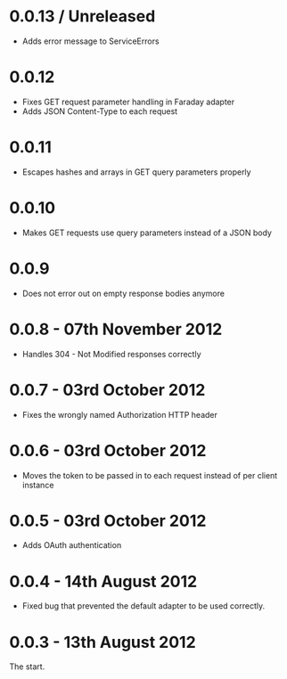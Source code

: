 # 0.0.13 / Unreleased

* Adds error message to ServiceErrors

# 0.0.12

* Fixes GET request parameter handling in Faraday adapter
* Adds JSON Content-Type to each request

# 0.0.11

* Escapes hashes and arrays in GET query parameters properly

# 0.0.10

* Makes GET requests use query parameters instead of a JSON body

# 0.0.9

- Does not error out on empty response bodies anymore

# 0.0.8 - 07th November 2012

- Handles 304 - Not Modified responses correctly

# 0.0.7 - 03rd October 2012

- Fixes the wrongly named Authorization HTTP header

# 0.0.6 - 03rd October 2012

- Moves the token to be passed in to each request instead of per client instance

# 0.0.5 - 03rd October 2012

- Adds OAuth authentication

# 0.0.4 - 14th August 2012

- Fixed bug that prevented the default adapter to be used correctly.

# 0.0.3 - 13th August 2012

The start.
